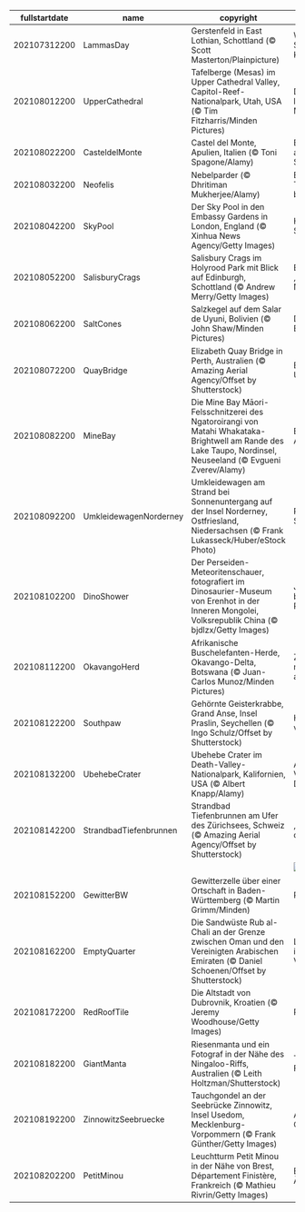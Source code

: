 |fullstartdate|name|copyright|title|image|
|--|--|--|--|--|
202107312200|LammasDay|Gerstenfeld in East Lothian, Schottland (© Scott Masterton/Plainpicture)|Willkommen in Schottlands Kornkammer!|![](/de-DE/2021/08/202107312200LammasDay.jpg)|
202108012200|UpperCathedral|Tafelberge (Mesas) im Upper Cathedral Valley, Capitol-Reef-Nationalpark, Utah, USA (© Tim Fitzharris/Minden Pictures)|Dieses „Riff“ liegt nicht am Meer|![](/de-DE/2021/08/202108012200UpperCathedral.jpg)|
202108022200|CasteldelMonte|Castel del Monte, Apulien, Italien (© Toni Spagone/Alamy)|Ein achteckiger architektonischer Schatz|![](/de-DE/2021/08/202108022200CasteldelMonte.jpg)|
202108032200|Neofelis|Nebelparder (© Dhritiman Mukherjee/Alamy)|Ein besonderer Tag für eine besondere Katze|![](/de-DE/2021/08/202108032200Neofelis.jpg)|
202108042200|SkyPool|Der Sky Pool in den Embassy Gardens in London, England (© Xinhua News Agency/Getty Images)|Himmlischer Swimming Pool|![](/de-DE/2021/08/202108042200SkyPool.jpg)|
202108052200|SalisburyCrags|Salisbury Crags im Holyrood Park mit Blick auf Edinburgh, Schottland (© Andrew Merry/Getty Images)|Blick auf das „Athen des Nordens“|![](/de-DE/2021/08/202108052200SalisburyCrags.jpg)|
202108062200|SaltCones|Salzkegel auf dem Salar de Uyuni, Bolivien (© John Shaw/Minden Pictures)|Das Salz der Erde|![](/de-DE/2021/08/202108062200SaltCones.jpg)|
202108072200|QuayBridge|Elizabeth Quay Bridge in Perth, Australien (© Amazing Aerial Agency/Offset by Shutterstock)|Brücke ins Unendliche|![](/de-DE/2021/08/202108072200QuayBridge.jpg)|
202108082200|MineBay|Die Mine Bay Māori-Felsschnitzerei des Ngatoroirangi von Matahi Whakataka-Brightwell am Rande des Lake Taupo, Nordinsel, Neuseeland (© Evgueni Zverev/Alamy)|Ein Tribut an die Ahnen|![](/de-DE/2021/08/202108082200MineBay.jpg)|
202108092200|UmkleidewagenNorderney|Umkleidewagen am Strand bei Sonnenuntergang auf der Insel Norderney, Ostfriesland, Niedersachsen (© Frank Lukasseck/Huber/eStock Photo)|Romantik am Strand|![](/de-DE/2021/08/202108092200UmkleidewagenNorderney.jpg)|
202108102200|DinoShower|Der Perseiden-Meteoritenschauer, fotografiert im Dinosaurier-Museum von Erenhot in der Inneren Mongolei, Volksrepublik China (© bjdlzx/Getty Images)|Jeder beobachtet die Perseiden|![](/de-DE/2021/08/202108102200DinoShower.jpg)|
202108112200|OkavangoHerd|Afrikanische Buschelefanten-Herde, Okavango-Delta, Botswana (© Juan-Carlos Munoz/Minden Pictures)|Zusammen ist man weniger allein|![](/de-DE/2021/08/202108112200OkavangoHerd.jpg)|
202108122200|Southpaw|Gehörnte Geisterkrabbe, Grand Anse, Insel Praslin, Seychellen (© Ingo Schulz/Offset by Shutterstock)|Heute gilt links vor rechts|![](/de-DE/2021/08/202108122200Southpaw.jpg)|
202108132200|UbehebeCrater|Ubehebe Crater im Death-Valley-Nationalpark, Kalifornien, USA (© Albert Knapp/Alamy)|Als das Death Valley seinen Deckel sprengte|![](/de-DE/2021/08/202108132200UbehebeCrater.jpg)|
202108142200|StrandbadTiefenbrunnen|Strandbad Tiefenbrunnen am Ufer des Zürichsees, Schweiz (© Amazing Aerial Agency/Offset by Shutterstock)|„Los, göm'mer i d'Badi!“|![](/de-DE/2021/08/202108142200StrandbadTiefenbrunnen.jpg)|
||||![](/de-DE/2021/08/.jpg)|
202108152200|GewitterBW|Gewitterzelle über einer Ortschaft in Baden-Württemberg (© Martin Grimm/Minden)|Regen in Sicht|![](/de-DE/2021/08/202108152200GewitterBW.jpg)|
202108162200|EmptyQuarter|Die Sandwüste Rub al-Chali an der Grenze zwischen Oman und den Vereinigten Arabischen Emiraten (© Daniel Schoenen/Offset by Shutterstock)|Lebenszeichen im „leeren Viertel“|![](/de-DE/2021/08/202108162200EmptyQuarter.jpg)|
202108172200|RedRoofTile|Die Altstadt von Dubrovnik, Kroatien (© Jeremy Woodhouse/Getty Images)|Perle der Adria|![](/de-DE/2021/08/202108172200RedRoofTile.jpg)|
202108182200|GiantManta|Riesenmanta und ein Fotograf in der Nähe des Ningaloo-Riffs, Australien (© Leith Holtzman/Shutterstock)|Tag der Fotografie|![](/de-DE/2021/08/202108182200GiantManta.jpg)|
202108192200|ZinnowitzSeebruecke|Tauchgondel an der Seebrücke Zinnowitz, Insel Usedom, Mecklenburg-Vorpommern (© Frank Günther/Getty Images)|Abtauchen in der Ostsee|![](/de-DE/2021/08/202108192200ZinnowitzSeebruecke.jpg)|
202108202200|PetitMinou|Leuchtturm Petit Minou in der Nähe von Brest, Département Finistère, Frankreich (© Mathieu Rivrin/Getty Images)|Botschafter der Ätherwellen|![](/de-DE/2021/08/202108202200PetitMinou.jpg)|
